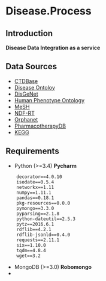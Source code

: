 # Disease.Process

## Introduction
**Disease Data Integration as a service**


## Data Sources
- [CTDBase](http://ctdbase.org/)
- [Disease Ontoloy](http://disease-ontology.org/)
- [DisGeNet](http://www.disgenet.org/web/DisGeNET/menu)
- [Human Phenotype Ontology](http://human-phenotype-ontology.github.io/)
- [MeSH](https://www.nlm.nih.gov/mesh/)
- [NDF-RT](https://www.nlm.nih.gov/research/umls/sourcereleasedocs/current/NDFRT/)
- [Orphanet](http://www.orpha.net/consor/cgi-bin/index.php)
- [PharmacotherapyDB](https://thinklab.com/discussion/announcing-pharmacotherapydb-the-open-catalog-of-drug-therapies-for-disease)
- [KEGG](http://www.kegg.jp/kegg/disease/)

## Requirements
- Python (>=3.4) **Pycharm**
```
    decorator==4.0.10
    isodate==0.5.4
    networkx==1.11
    numpy==1.11.1
    pandas==0.18.1
    pkg-resources==0.0.0
    pymongo==3.3.0
    pyparsing==2.1.8
    python-dateutil==2.5.3
    pytz==2016.6.1
    rdflib==4.2.1
    rdflib-jsonld==0.4.0
    requests==2.11.1
    six==1.10.0
    tqdm==4.8.4
    wget==3.2
```
- MongoDB (>=3.0) **Robomongo**
- 

